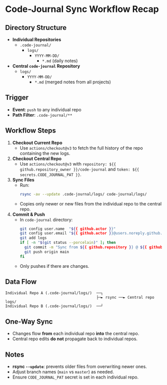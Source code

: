 # Code-Journal Sync Workflow Recap

## Directory Structure
- **Individual Repositories**
  - `.code-journal/`
    - `logs/`
      - `YYYY-MM-DD/`
        - `*.md` (daily notes)
- **Central `code-journal` Repository**
  - `logs/`
    - `YYYY-MM-DD/`
      - `*.md` (merged notes from all projects)

## Trigger
- **Event**: `push` to any individual repo
- **Path Filter**: `.code-journal/**`

## Workflow Steps
1. **Checkout Current Repo**
   - Use `actions/checkout@v3` to fetch the full history of the repo containing the new logs.
2. **Checkout Central Repo**
   - Use `actions/checkout@v3` with `repository: ${{ github.repository_owner }}/code-journal` and `token: ${{ secrets.CODE_JOURNAL_PAT }}`.
3. **Sync Files**
   - Run:
     ```bash
     rsync -av --update .code-journal/logs/ code-journal/logs/
     ```
   - Copies only newer or new files from the individual repo to the central repo.
4. **Commit & Push**
   - In `code-journal` directory:
     ```bash
     git config user.name  "${{ github.actor }}"
     git config user.email "${{ github.actor }}@users.noreply.github.com"
     git add logs
     if [ -n "$(git status --porcelain)" ]; then
       git commit -m "Sync from ${{ github.repository }} @ ${{ github.sha }}"
       git push origin main
     fi
     ```
   - Only pushes if there are changes.

## Data Flow
```
Individual Repo A (.code-journal/logs/)  ──┐
                                         ├─► rsync ──► Central repo logs/
Individual Repo B (.code-journal/logs/)  ──┘
```

## One-Way Sync
- Changes flow **from** each individual repo **into** the central repo.
- Central repo edits **do not** propagate back to individual repos.

## Notes
- **rsync `--update`**: prevents older files from overwriting newer ones.
- Adjust branch names (`main` vs `master`) as needed.
- Ensure `CODE_JOURNAL_PAT` secret is set in each individual repo.

